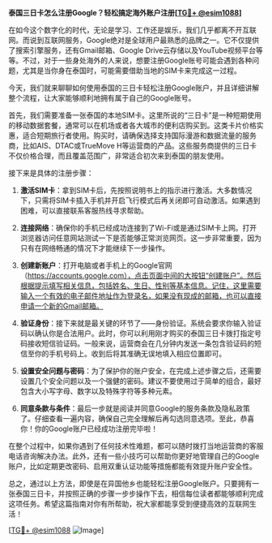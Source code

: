 **泰国三日卡怎么注册Google？轻松搞定海外账户注册[[TG💪+ @esim1088](https://t.me/s/esim1088)]**

在如今这个数字化的时代，无论是学习、工作还是娱乐，我们几乎都离不开互联网。而说到互联网服务，Google绝对是全球用户最熟悉的品牌之一。它不仅提供了搜索引擎服务，还有Gmail邮箱、Google Drive云存储以及YouTube视频平台等等。不过，对于一些身处海外的人来说，想要注册Google账号可能会遇到各种问题，尤其是当你身在泰国时，可能需要借助当地的SIM卡来完成这一过程。

今天，我们就来聊聊如何使用泰国的三日卡轻松注册Google账户，并且详细讲解整个流程，让大家能够顺利地拥有属于自己的Google账号。

首先，我们需要准备一张泰国的本地SIM卡。这里所说的“三日卡”是一种短期使用的移动数据套餐，通常可以在机场或者各大城市的便利店购买到。这类卡片价格实惠，适合短期旅行者使用。购买时，请确保选择支持国际漫游和数据流量的服务商，比如AIS、DTAC或TrueMove H等运营商的产品。这些服务商提供的三日卡不仅价格合理，而且覆盖范围广，非常适合初次来到泰国的朋友使用。

接下来是具体的注册步骤：

1. **激活SIM卡**：拿到SIM卡后，先按照说明书上的指示进行激活。大多数情况下，只需将SIM卡插入手机并开启飞行模式后再关闭即可自动激活。如果遇到困难，可以直接联系客服热线寻求帮助。

2. **连接网络**：确保你的手机已经成功连接到了Wi-Fi或是通过SIM卡上网。打开浏览器访问任意网站测试一下是否能够正常浏览网页。这一步非常重要，因为只有在网络畅通的情况下才能继续下一步操作。

3. **创建新账户**：打开电脑或者手机上的Google官网（https://accounts.google.com），点击页面中间的大按钮“创建账户”。然后根据提示填写相关信息，包括姓名、生日、性别等基本信息。记住，这里需要输入一个有效的电子邮件地址作为登录名，如果没有现成的邮箱，也可以直接申请一个新的Gmail邮箱。

4. **验证身份**：接下来就是最关键的环节了——身份验证。系统会要求你输入验证码以确认你是合法用户。此时，你可以利用刚才购买的泰国三日卡拨打指定号码接收短信验证码。一般来说，运营商会在几分钟内发送一条包含验证码的短信至你的手机号码上。收到后将其准确无误地填入相应位置即可。

5. **设置安全问题与密码**：为了保护你的账户安全，在完成上述步骤之后，还需要设置几个安全问题以及一个强健的密码。建议不要使用过于简单的组合，最好包含大小写字母、数字以及特殊字符等多种元素。

6. **同意条款与条件**：最后一步就是阅读并同意Google的服务条款及隐私政策了。仔细查看一遍内容，确保自己完全理解后再勾选同意选项。至此，恭喜你！你的Google账户已经成功注册完毕啦！

在整个过程中，如果你遇到了任何技术性难题，都可以随时拨打当地运营商的客服电话咨询解决办法。此外，还有一些小技巧可以帮助你更好地管理自己的Google账户，比如定期更改密码、启用双重认证功能等措施都能有效提升账户安全性。

总之，通过以上方法，即使是在异国他乡也能轻松注册Google账户。只要拥有一张泰国三日卡，并按照正确的步骤一步步操作下去，相信每位读者都能够顺利完成这项任务。希望这篇指南对你有所帮助，祝大家都能享受到便捷高效的互联网生活！

[[TG💪+ @esim1088](https://t.me/s/esim1088) ![Image](https://i.postimg.cc/4NQfJmqS/Snipaste-2025-05-13-00-14-12.png)]